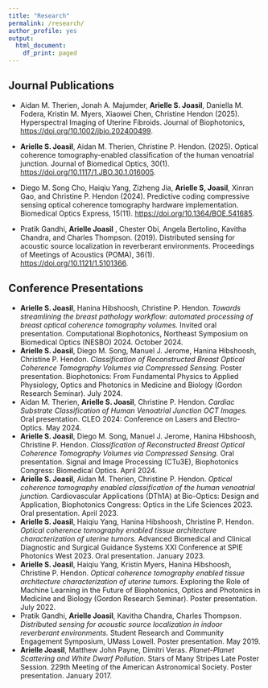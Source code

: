 ```yaml
---
title: "Research"
permalink: /research/
author_profile: yes
output:
  html_document:
    df_print: paged
---
```



## Journal Publications

* Aidan M. Therien, Jonah A. Majumder, **Arielle S. Joasil**, Daniella M. Fodera, Kristin M. Myers, Xiaowei Chen, Christine Hendon (2025).
  Hyperspectral Imaging of Uterine Fibroids. Journal of Biophotonics, https://doi.org/10.1002/jbio.202400499.  

* **Arielle S. Joasil**, Aidan M. Therien, Christine P. Hendon. (2025).
  Optical coherence tomography-enabled classification of the human venoatrial junction. Journal of Biomedical Optics, 30(1). https://doi.org/10.1117/1.JBO.30.1.016005.

* Diego M. Song Cho, Haiqiu Yang, Zizheng Jia, **Arielle S, Joasil**, Xinran Gao, and Christine P. Hendon (2024).
  Predictive coding compressive sensing optical coherence tomography hardware implementation. Biomedical Optics Express, 15(11). https://doi.org/10.1364/BOE.541685.

* Pratik Gandhi, **Arielle Joasil** , Chester Obi, Angela Bertolino, Kavitha Chandra, and Charles Thompson. (2019). 
Distributed sensing for acoustic source localization in reverberant environments. Proceedings of Meetings of Acoustics (POMA), 36(1). https://doi.org/10.1121/1.5101366.
## Conference Presentations

* **Arielle S. Joasil**, Hanina Hibshoosh, Christine P. Hendon.
  *Towards streamlining the breast pathology workflow: automated processing of breast optical coherence tomography volumes.* Invited oral presentation. Computational Biophotonics, Northeast Symposium on Biomedical Optics (NESBO) 2024. October 2024.
* **Arielle S. Joasil**, Diego M. Song, Manuel J. Jerome, Hanina Hibshoosh, Christine P. Hendon.
  *Classification of Reconstructed Breast Optical Coherence Tomography Volumes via Compressed Sensing.*
   Poster presentation. Biophotonics: From Fundamental Physics to Applied Physiology, Optics and Photonics in Medicine and Biology (Gordon Research Seminar). July 2024.
* Aidan M. Therien, **Arielle S. Joasil**, Christine P. Hendon.
  *Cardiac Substrate Classification of Human Venoatrial Junction OCT Images.* Oral presentation. CLEO 2024: Conference on Lasers and Electro-Optics. May 2024.
* **Arielle S. Joasil**, Diego M. Song, Manuel J. Jerome, Hanina Hibshoosh, Christine P. Hendon.
  *Classification of Reconstructed Breast Optical Coherence Tomography Volumes via Compressed Sensing.* Oral presentation. Signal and Image Processing (CTu3E), Biophotonics Congress: Biomedical Optics. April 2024.
* **Arielle S. Joasil**, Aidan M. Therien, Christine P. Hendon.
  *Optical coherence tomography enabled classification of the human venoatrial junction.* Cardiovascular Applications (DTh1A) at Bio-Optics: Design and Application, Biophotonics Congress: Optics in the Life Sciences 2023. Oral presentation. April 2023.
* **Arielle S. Joasil**, Haiqiu Yang, Hanina Hibshoosh, Christine P. Hendon.
  *Optical coherence tomography enabled tissue architecture characterization of uterine tumors.* Advanced Biomedical and Clinical Diagnostic and Surgical Guidance Systems XXI Conference at SPIE Photonics West 2023. Oral presentation. January 2023.
* **Arielle S. Joasil**, Haiqiu Yang, Kristin Myers, Hanina Hibshoosh, Christine P. Hendon.
  *Optical coherence tomography enabled tissue architecture characterization of uterine tumors.* Exploring the Role of Machine Learning in the Future of Biophotonics, Optics and Photonics in Medicine and Biology (Gordon Research Seminar). Poster presentation. July 2022.
* Pratik Gandhi, **Arielle Joasil**, Kavitha Chandra, Charles Thompson.
  *Distributed sensing for acoustic source localization in indoor reverberant environments.* Student Research and Community Engagement Symposium, UMass Lowell. Poster presentation. May 2019.
* **Arielle Joasil**, Matthew John Payne, Dimitri Veras.
  *Planet-Planet Scattering and White Dwarf Pollution.* Stars of Many Stripes Late Poster Session. 229th Meeting of the American Astronomical Society. Poster presentation. January 2017.
